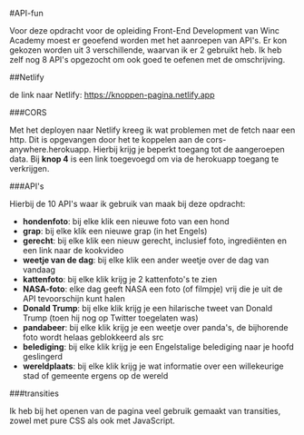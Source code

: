 #API-fun

Voor deze opdracht voor de opleiding Front-End Development van Winc Academy moest er geoefend worden met het aanroepen van API's. Er kon gekozen worden uit 3 verschillende, waarvan ik er 2 gebruikt heb. Ik heb zelf nog 8 API's opgezocht om ook goed te oefenen met de omschrijving.


##Netlify

de link naar Netlify: https://knoppen-pagina.netlify.app


###CORS

Met het deployen naar Netlify kreeg ik wat problemen met de fetch naar een http. Dit is opgevangen door het te koppelen aan de cors-anywhere.herokuapp. Hierbij krijg je beperkt toegang tot de aangeroepen data. Bij **knop 4** is een link toegevoegd om via de herokuapp toegang te verkrijgen.


###API's

Hierbij de 10 API's waar ik gebruik van maak bij deze opdracht:

- **hondenfoto**: bij elke klik een nieuwe foto van een hond
- **grap**: bij elke klik een nieuwe grap (in het Engels)
- **gerecht**: bij elke klik een nieuw gerecht, inclusief foto, ingrediënten en een link naar de kookvideo
- **weetje van de dag**: bij elke klik een ander weetje over de dag van vandaag
- **kattenfoto**: bij elke klik krijg je 2 kattenfoto's te zien
- **NASA-foto**: elke dag geeft NASA een foto (of filmpje) vrij die je uit de API tevoorschijn kunt halen
- **Donald Trump**: bij elke klik krijg je een hilarische tweet van Donald Trump (toen hij nog op Twitter toegelaten was)
- **pandabeer**: bij elke klik krijg je een weetje over panda's, de bijhorende foto wordt helaas geblokkeerd als src
- **belediging**: bij elke klik krijg je een Engelstalige belediging naar je hoofd geslingerd
- **wereldplaats**: bij elke klik krijg je wat informatie over een willekeurige stad of gemeente ergens op de wereld


###transities

Ik heb bij het openen van de pagina veel gebruik gemaakt van transities, zowel met pure CSS als ook met JavaScript.
